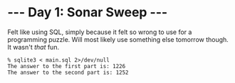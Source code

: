 # --- Day 1: Sonar Sweep ---

Felt like using SQL, simply because it felt so wrong to use for a programming puzzle.
Will most likely use something else tomorrow though. It wasn't _that_ fun.

```
% sqlite3 < main.sql 2>/dev/null
The answer to the first part is: 1226
The answer to the second part is: 1252
```
